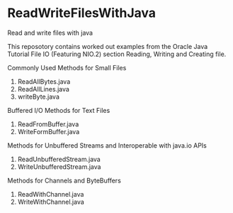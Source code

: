 # ReadWriteFilesWithJava
Read and write files with java

This reposotory contains worked out examples from the Oracle Java Tutorial File IO (Featuring NIO.2) section Reading, Writing and Creating file.

Commonly Used Methods for Small Files
1. ReadAllBytes.java
2. ReadAllLines.java
3. writeByte.java

Buffered I/O Methods for Text Files
1. ReadFromBuffer.java
2. WriteFormBuffer.java

Methods for Unbuffered Streams and Interoperable with java.io APIs
1. ReadUnbufferedStream.java
2. WriteUnbufferedStream.java

Methods for Channels and ByteBuffers
1. ReadWithChannel.java
2. WriteWithChannel.java
